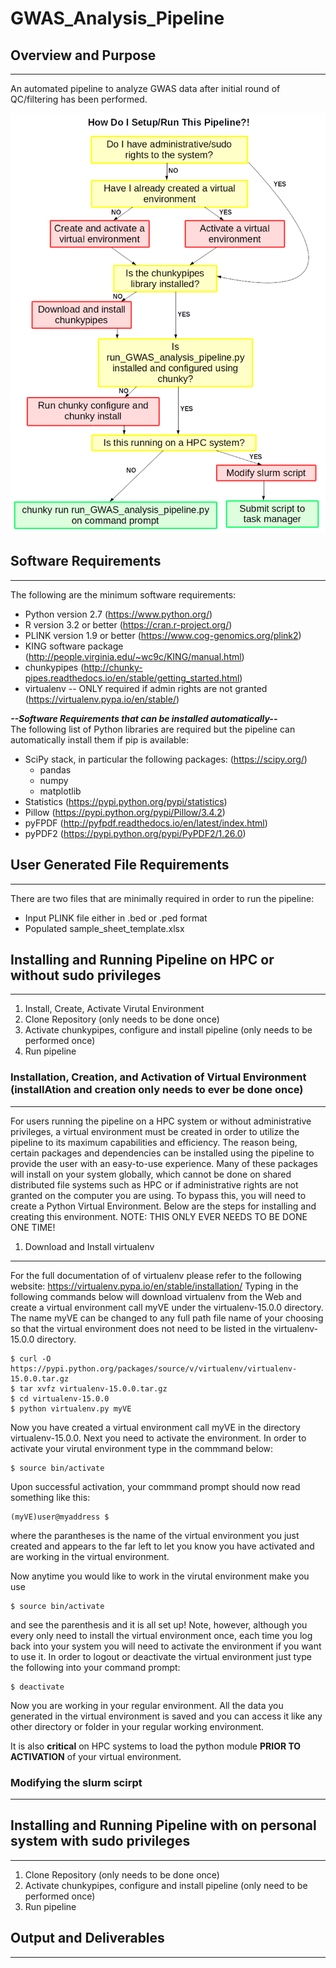 # GWAS_Analysis_Pipeline

## Overview and Purpose
------------------------
An automated pipeline to analyze GWAS data after initial round of QC/filtering has been performed.

<p align="center">
<img src="https://github.com/tbrunetti/GWAS_Analysis_Pipeline/blob/master/how_to_run_flowchat.png" />
</p>


## Software Requirements
------------------------
The following are the minimum software requirements:
* Python version 2.7 (https://www.python.org/)
* R version 3.2 or better (https://cran.r-project.org/)
* PLINK version 1.9 or better (https://www.cog-genomics.org/plink2)
* KING software package (http://people.virginia.edu/~wc9c/KING/manual.html)
* chunkypipes (http://chunky-pipes.readthedocs.io/en/stable/getting_started.html)
* virtualenv -- ONLY required if admin rights are not granted (https://virtualenv.pypa.io/en/stable/) 

__*--Software Requirements that can be installed automatically--*__  
The following list of Python libraries are required but the pipeline can automatically install them if pip is available:
  * SciPy stack, in particular the following packages: (https://scipy.org/)
    * pandas
    * numpy
    * matplotlib
  * Statistics (https://pypi.python.org/pypi/statistics)
  * Pillow (https://pypi.python.org/pypi/Pillow/3.4.2)
  * pyFPDF (http://pyfpdf.readthedocs.io/en/latest/index.html)
  * pyPDF2 (https://pypi.python.org/pypi/PyPDF2/1.26.0)


## User Generated File Requirements
-----------------------------------
There are two files that are minimally required in order to run the pipeline:
* Input PLINK file either in .bed or .ped format
* Populated sample_sheet_template.xlsx  


## Installing and Running Pipeline on HPC or without sudo privileges
---------------------------------------------------------------------
1. Install, Create, Activate Virutal Environment
2. Clone Repository (only needs to be done once)
3. Activate chunkypipes, configure and install pipeline (only needs to be performed once)
4. Run pipeline

### Installation, Creation, and Activation of Virtual Environment (installAtion and creation only needs to ever be done once)
------------------------------------------------------------------------------------------------------------------------------
For users running the pipeline on a HPC system or without administrative privileges, a virtual environment must be created in order to utilize the pipeline to its maximum capabilities and efficiency.  The reason being, certain packages and dependencies can be installed using the pipeline to provide the user with an easy-to-use experience.  Many of these packages will install on your system globally, which cannot be done on shared distributed file systems such as HPC or if administrative rights are not granted on the computer you are using.  To bypass this, you will need to create a Python Virtual Environment.  Below are the steps for installing and creating this environment.  NOTE:  THIS ONLY EVER NEEDS TO BE DONE ONE TIME!

1.  Download and Install virtualenv
------------------------------------
For the full documentation of of virtualenv please refer to the following website:  https://virtualenv.pypa.io/en/stable/installation/  Typing in the following commands below will download virtualenv from the Web and create a virtual environment call myVE under the virtualenv-15.0.0 directory.  The name myVE can be changed to any full path file name of your choosing so that the virtual environment does not need to be listed in the virtualenv-15.0.0 directory.

```
$ curl -O https://pypi.python.org/packages/source/v/virtualenv/virtualenv-15.0.0.tar.gz
$ tar xvfz virtualenv-15.0.0.tar.gz
$ cd virtualenv-15.0.0
$ python virtualenv.py myVE
```
Now you have created a virtual environment call myVE in the directory virtualenv-15.0.0.  Next you need to activate the environment.  In order to activate your virutal environment type in the commmand below:
```
$ source bin/activate
```
Upon successful activation, your commmand prompt should now read something like this:
```
(myVE)user@myaddress $  
```
where the parantheses is the name of the virtual environment you just created and appears to the far left to let you know you have activated and are working in the virtual environment.  

Now anytime you would like to work in the virutal environment make you use
```
$ source bin/activate
```
and see the parenthesis and it is all set up!  Note, however, although you every only need to install the virtual environment once, each time you log back into your system you will need to activate the environment if you want to use it.  In order to logout or deactivate the virtual environment just type the following into your command prompt:
```
$ deactivate
```
Now you are working in your regular environment.  All the data you generated in the virtual environment is saved and you can access it like any other directory or folder in your regular working environment.

It is also **critical** on HPC systems to load the python module **PRIOR TO ACTIVATION** of your virtual environment.

### Modifying the slurm scirpt
------------------------------


## Installing and Running Pipeline with on personal system with sudo privileges
-------------------------------------------------------------------------------
1. Clone Repository (only needs to be done once)
2. Activate chunkypipes, configure and install pipeline (only need to be performed once)
3. Run pipeline

##  Output and Deliverables
---------------------------
